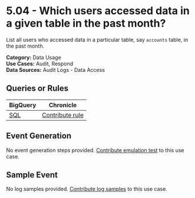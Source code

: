 # 5.04 - Which users accessed data in a given table in the past month?
List all users who accessed data in a particular table, say `accounts` table, in the past month.


**Category:** Data Usage
</br>
**Use Cases:** Audit, Respond
</br>
**Data Sources:** Audit Logs - Data Access
</br>

## Queries or Rules
BigQuery | Chronicle |
--- | --- |
[SQL](../../sql/5_04_users_who_accessed_data_in_table.sql) | [Contribute rule](../../CONTRIBUTING.md)

## Event Generation
No event generation steps provided. [Contribute emulation test](../../CONTRIBUTING.md) to this use case.

## Sample Event
No log samples provided. [Contribute log samples](../../CONTRIBUTING.md) to this use case.

